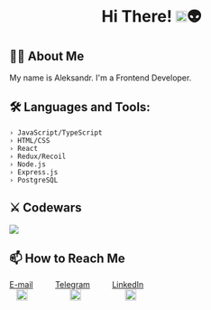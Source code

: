 <h1 align="center">Hi There! <img src="https://media.giphy.com/media/hvRJCLFzcasrR4ia7z/giphy.gif" width="20">👽</h1>

## 👨‍💻 About Me
<p>My name is Aleksandr.
I'm a Frontend Developer.
</p>

## 🛠 Languages and Tools:
```console
› JavaScript/TypeScript
› HTML/CSS
› React
› Redux/Recoil
› Node.js
› Express.js
› PostgreSQL
```

## ⚔️ Codewars 
<a href="https://www.codewars.com/users/innerempaya" target="_blank"> <img src="https://www.codewars.com/users/innerempaya/badges/large"/> </a>

## 📫 How to Reach Me
[E-mail](mailto:aleksandrattle@gmail.com)
&nbsp;&nbsp;&nbsp;&nbsp;&nbsp;&nbsp;&nbsp;&nbsp;
[Telegram](https://t.me/innerempaya)
&nbsp;&nbsp;&nbsp;&nbsp;&nbsp;&nbsp;&nbsp;&nbsp;
[LinkedIn](https://www.linkedin.com/in/aleksandr-tsyganov-a44476252/)
<br/>
&nbsp;&nbsp;
[<img src="https://cdn-icons-png.flaticon.com/512/3031/3031693.png" width="20" height="20"/>](mailto:aleksandrattle@gmail.com)
&nbsp;&nbsp;&nbsp;&nbsp;&nbsp;&nbsp;&nbsp;&nbsp;&nbsp;&nbsp;&nbsp;&nbsp;&nbsp;&nbsp;&nbsp;&nbsp;&nbsp;
[<img src="https://cdn-icons-png.flaticon.com/512/906/906377.png" width="20" height="20"/>](https://t.me/innerempaya)
&nbsp;&nbsp;&nbsp;&nbsp;&nbsp;&nbsp;&nbsp;&nbsp;&nbsp;&nbsp;&nbsp;&nbsp;&nbsp;&nbsp;&nbsp;&nbsp;&nbsp;&nbsp;
[<img src="https://cdn-icons-png.flaticon.com/512/1377/1377213.png" width="20" height="20"/>](https://www.linkedin.com/in/aleksandr-tsyganov-a44476252/)



